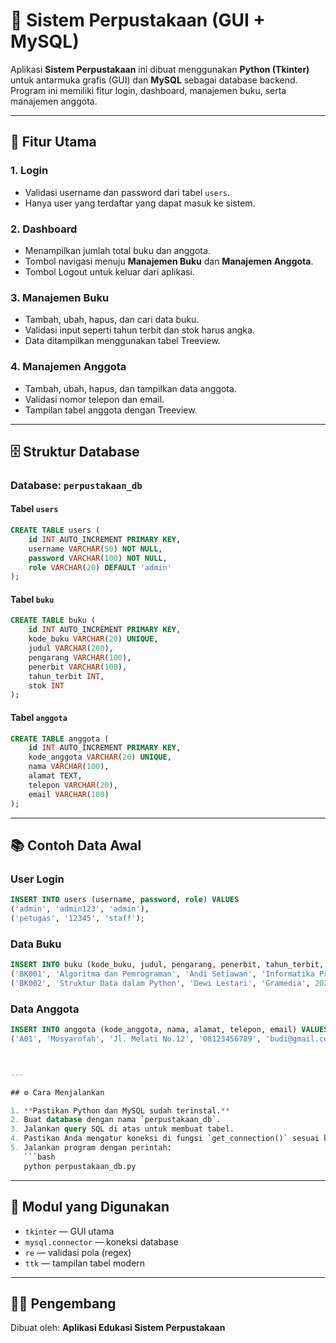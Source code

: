 # 🏫 Sistem Perpustakaan (GUI + MySQL)

Aplikasi **Sistem Perpustakaan** ini dibuat menggunakan **Python (Tkinter)** untuk antarmuka grafis (GUI) dan **MySQL** sebagai database backend.
Program ini memiliki fitur login, dashboard, manajemen buku, serta manajemen anggota.

---

## 📌 Fitur Utama

### 1. Login
- Validasi username dan password dari tabel `users`.
- Hanya user yang terdaftar yang dapat masuk ke sistem.

### 2. Dashboard
- Menampilkan jumlah total buku dan anggota.
- Tombol navigasi menuju **Manajemen Buku** dan **Manajemen Anggota**.
- Tombol Logout untuk keluar dari aplikasi.

### 3. Manajemen Buku
- Tambah, ubah, hapus, dan cari data buku.
- Validasi input seperti tahun terbit dan stok harus angka.
- Data ditampilkan menggunakan tabel Treeview.

### 4. Manajemen Anggota
- Tambah, ubah, hapus, dan tampilkan data anggota.
- Validasi nomor telepon dan email.
- Tampilan tabel anggota dengan Treeview.

---

## 🗄️ Struktur Database

### Database: `perpustakaan_db`

#### Tabel `users`
```sql
CREATE TABLE users (
    id INT AUTO_INCREMENT PRIMARY KEY,
    username VARCHAR(50) NOT NULL,
    password VARCHAR(100) NOT NULL,
    role VARCHAR(20) DEFAULT 'admin'
);
```

#### Tabel `buku`
```sql
CREATE TABLE buku (
    id INT AUTO_INCREMENT PRIMARY KEY,
    kode_buku VARCHAR(20) UNIQUE,
    judul VARCHAR(200),
    pengarang VARCHAR(100),
    penerbit VARCHAR(100),
    tahun_terbit INT,
    stok INT
);
```

#### Tabel `anggota`
```sql
CREATE TABLE anggota (
    id INT AUTO_INCREMENT PRIMARY KEY,
    kode_anggota VARCHAR(20) UNIQUE,
    nama VARCHAR(100),
    alamat TEXT,
    telepon VARCHAR(20),
    email VARCHAR(100)
);
```

---

## 📚 Contoh Data Awal

### User Login
```sql
INSERT INTO users (username, password, role) VALUES
('admin', 'admin123', 'admin'),
('petugas', '12345', 'staff');
```

### Data Buku
```sql
INSERT INTO buku (kode_buku, judul, pengarang, penerbit, tahun_terbit, stok) VALUES
('BK001', 'Algoritma dan Pemrograman', 'Andi Setiawan', 'Informatika Press', 2022, 10),
('BK002', 'Struktur Data dalam Python', 'Dewi Lestari', 'Gramedia', 2021, 7);
```

### Data Anggota
```sql
INSERT INTO anggota (kode_anggota, nama, alamat, telepon, email) VALUES
('A01', 'Mosyarofah', 'Jl. Melati No.12', '08123456789', 'budi@gmail.com'),



---

## ⚙️ Cara Menjalankan

1. **Pastikan Python dan MySQL sudah terinstal.**
2. Buat database dengan nama `perpustakaan_db`.
3. Jalankan query SQL di atas untuk membuat tabel.
4. Pastikan Anda mengatur koneksi di fungsi `get_connection()` sesuai konfigurasi lokal Anda.
5. Jalankan program dengan perintah:
   ```bash
   python perpustakaan_db.py
   ```

---

## 🧩 Modul yang Digunakan
- `tkinter` — GUI utama
- `mysql.connector` — koneksi database
- `re` — validasi pola (regex)
- `ttk` — tampilan tabel modern

---

## 👨‍💻 Pengembang
Dibuat oleh: **Aplikasi Edukasi Sistem Perpustakaan**

